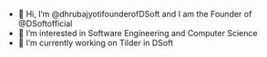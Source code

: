 - 👋 Hi, I’m @dhrubajyotifounderofDSoft and I am the Founder of @DSoftofficial
- 👀 I’m interested in Software Engineering and Computer Science
- 🌱 I’m currently working on Tilder in DSoft

<!---
dhrubajyotifounderofDSoft/dhrubajyotifounderofDSoft is a ✨ special ✨ repository because its `README.md` (this file) appears on your GitHub profile.
You can click the Preview link to take a look at your changes.
--->

